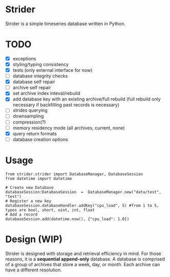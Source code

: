 # Strider
Strider is a simple timeseries database written in Python.
# TODO
 - [x] exceptions
 - [x] styling/typing consistency
 - [x] tests (only external interface for now)
 - [ ] database integrity checks
 - [x] database self repair
 - [ ] archive self repair
 - [x] set archive index inteval/rebuild
 - [x] add database key with an existing archive/full rebuild (full rebuild only necessary if backfilling past records is necessary)
 - [ ] strides querying
 - [ ] downsampling
 - [ ] compression(?)
 - [ ] memory residency mode (all archives, current, none)
 - [x] query return formats
 - [ ] database creation options
# Usage

    from strider.strider import DatabaseManager, DatabaseSession
    from datetime import datetime
    
    # Create new Database
    databaseSession:DatabaseSession  =  DatabaseManager.new("data/test", "test")
    # Register a new key
    databaseSession.databaseHandler.addKey("cpu_load", 5) #from 1 to 5, types are bool, short, uint, int, float
    # Add a record
    databaseSession.add(datetime.now(), {"cpu_load": 1.0})
    

# Design (WIP)
Strider is designed with storage and retrieval efficiency in mind. For those reasons, it is a **sequential append-only** database. A database is comprised of a group of archives that store a week, day, or month. Each archive can have a different resolution.